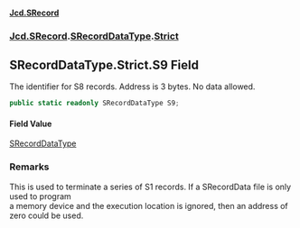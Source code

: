 #### [Jcd.SRecord](index.md 'index')
### [Jcd.SRecord](Jcd.SRecord.md 'Jcd.SRecord').[SRecordDataType](Jcd.SRecord.SRecordDataType.md 'Jcd.SRecord.SRecordDataType').[Strict](Jcd.SRecord.SRecordDataType.Strict.md 'Jcd.SRecord.SRecordDataType.Strict')

## SRecordDataType.Strict.S9 Field

The identifier for S8 records. Address is 3 bytes.  No data allowed.

```csharp
public static readonly SRecordDataType S9;
```

#### Field Value
[SRecordDataType](Jcd.SRecord.SRecordDataType.md 'Jcd.SRecord.SRecordDataType')

### Remarks
This is used to terminate a series of S1 records. If a SRecordData file is only used to program  
a memory device and the execution location is ignored, then an address of zero could be used.